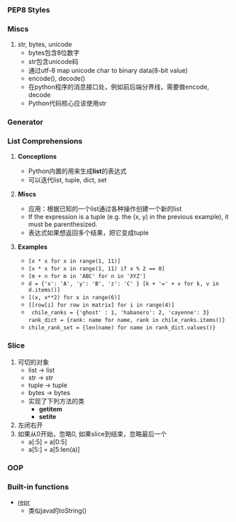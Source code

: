 
### PEP8 Styles

### Miscs
1. str, bytes, unicode
	* bytes包含8位数字
	* str包含unicode码
	* 通过utf-8 map unicode char to binary data(8-bit value)
	* encode(), decode()
	* 在python程序的消息接口处，例如前后端分界线，需要做encode, decode
	* Python代码核心应该使用str 

### Generator

### List Comprehensions
1. **Conceptions**
	* Python内置的用来生成**list**的表达式
	* 可以迭代list, tuple, dict, set
2. **Miscs**
	* 应用：根据已知的一个list通过各种操作创建一个新的list
	* If the expression is a tuple (e.g. the (x, y) in the previous example), it must be parenthesized.
	* 表达式如果想返回多个结果，把它变成tuple
	
3. **Examples**
	* ```[x * x for x in range(1, 11)]```
	* ```[x * x for x in range(1, 11) if x % 2 == 0]```
	* ```[m + n for m in 'ABC' for n in 'XYZ']```
	* ```d = {'x': 'A', 'y': 'B', 'z': 'C' } [k + '=' + v for k, v in d.items()]```
	* ```[(x, x**2) for x in range(6)]```
	* ```[[row[i] for row in matrix] for i in range(4)]```
	* ``` chile_ranks = {'ghost' : 1, 'habanero': 2, 'cayenne': 3}```
	  ```rank_dict = {rank: name for name, rank in chile_ranks.items()}```
	* ```chile_rank_set = {len(name) for name in rank_dict.values()}```
	

### Slice
1. 可切的对象
	* list -> list
	* str -> str
	* tuple -> tuple
	* bytes -> bytes
	* 实现了下列方法的类
		* __getitem__
		* __setite__
2. 左闭右开
3. 如果从0开始，忽略0, 如果slice到结束，忽略最后一个
	* a[:5] = a[0:5]
	* a[5:] = a[5:len(a)]

### OOP


### Built-in functions
* [repr](https://docs.python.org/3/library/functions.html#repr)
	* 类似java的toString()
